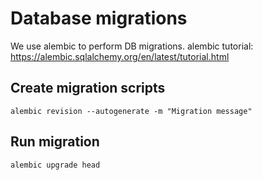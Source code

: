 # Database migrations

We use alembic to perform DB migrations. alembic tutorial: https://alembic.sqlalchemy.org/en/latest/tutorial.html

## Create migration scripts
`alembic revision --autogenerate -m "Migration message"`


## Run migration
`alembic upgrade head`